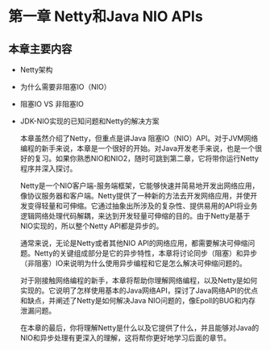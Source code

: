 # 第一章 Netty和Java NIO APIs

## 本章主要内容

* Netty架构
* 为什么需要非阻塞IO（NIO）
* 阻塞IO VS 非阻塞IO
* JDK-NIO实现的已知问题和Netty的解决方案

    本章虽然介绍了Netty，但重点是讲Java 阻塞IO（NIO）API。对于JVM网络编程的新手来说，本章是一个很好的开始。对Java开发老手来说，也是一个很好的复习。如果你熟悉NIO和NIO2，随时可跳到第二章，它将带你运行Netty程序并深入探讨。

    Netty是一个NIO客户端-服务端框架，它能够快速并简易地开发出网络应用，像协议服务器和客户端。Netty提供了一种新的方法去开发网络应用，并使开发变得轻量和可伸缩。它通过抽象出所涉及的复杂性、提供易用的API将业务逻辑网络处理代码解耦，来达到开发轻量可伸缩的目的。由于Netty是基于NIO实现的，所以整个Netty API都是异步的。

    通常来说，无论是Netty或者其他NIO API的网络应用，都需要解决可伸缩问题。Netty的关键组成部分是它的异步特性，本章将讨论同步（阻塞）和异步（非阻塞）IO来说明为什么使用异步编程和它是怎么解决可伸缩问题的。

    对于刚接触网络编程的新手，本章将帮助你理解网络编程，以及Netty是如何实现的。它说明了怎样使用基本的Java网络API，探讨了Java网络API的优点和缺点，并阐述了Netty是如何解决Java NIO问题的，像Epoll的BUG和内存泄漏问题。

    在本章的最后，你将理解Netty是什么以及它提供了什么，并且能够对Java的NIO和异步处理有更深入的理解，这将帮你更好地学习后面的章节。

